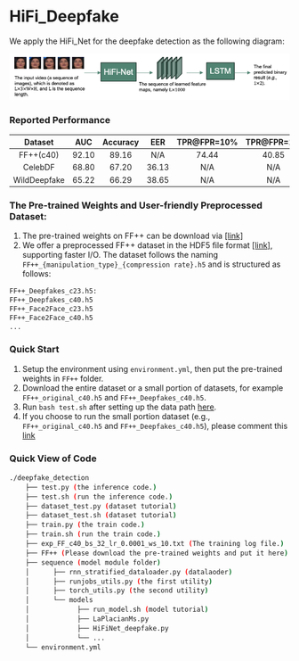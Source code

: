 # HiFi_Deepfake

We apply the HiFi_Net for the deepfake detection as the following diagram:

<p align="center">
  <img src="https://github.com/CHELSEA234/HiFi_IFDL/blob/main/figures/HiFi_deepfake.png" alt="drawing" width="1000"/>
</p>

### Reported Performance
<center>
  
| Dataset | AUC | Accuracy | EER | TPR@FPR=**$10$**% |TPR@FPR=**$1$**% | 
|:----:|:----:|:----:|:----:|:----:|:----:|
|FF++(c40)|$92.10$|$89.16$|N/A|$74.44$|$40.85$
|CelebDF|$68.80$|$67.20$|$36.13$|N/A|N/A
|WildDeepfake|$65.22$|$66.29$|$38.65$|N/A|N/A
  
</center>

### The Pre-trained Weights and User-friendly Preprocessed Dataset:
1. The pre-trained weights on FF++ can be download via [[link]](https://drive.google.com/drive/folders/1AElYlVxsahgGIua3m3Kj2VhSc3S7ADLJ?usp=sharing)
2. We offer a preprocessed FF++ dataset in the HDF5 file format [[link]](https://drive.google.com/drive/folders/1ovuurFCkBfmcMq7HKO5ph36U1QyL75UA?usp=sharing), supporting faster I/O. The dataset follows the naming ```FF++_{manipulation_type}_{compression rate}.h5``` and is structured as follows:
```
FF++_Deepfakes_c23.h5:
FF++_Deepfakes_c40.h5
FF++_Face2Face_c23.h5
FF++_Face2Face_c40.h5
...
```

### Quick Start
1. Setup the environment using ```environment.yml```, then put the pre-trained weights in ```FF++``` folder.
2. Download the entire dataset or a small portion of datasets, for example ```FF++_original_c40.h5``` and ```FF++_Deepfakes_c40.h5```.
3. Run `bash test.sh` after setting up the data path [here](https://github.com/CHELSEA234/HiFi_IFDL/blob/main/applications/deepfake_detection/test.py#L106).
4. If you choose to run the small portion dataset (e.g., ```FF++_original_c40.h5``` and ```FF++_Deepfakes_c40.h5```), please comment this [link](https://github.com/CHELSEA234/HiFi_IFDL/blob/main/applications/deepfake_detection/test.py#L34)

### Quick View of Code
```bash
./deepfake_detection
    ├── test.py (the inference code.)
    ├── test.sh (run the inference code.)
    ├── dataset_test.py (dataset tutorial)
    ├── dataset_test.sh (dataset tutorial)
    ├── train.py (the train code.)
    ├── train.sh (run the train code.)
    ├── exp_FF_c40_bs_32_lr_0.0001_ws_10.txt (The training log file.)
    ├── FF++ (Please download the pre-trained weights and put it here)
    ├── sequence (model module folder)
    │      ├── rnn_stratified_dataloader.py (datalaoder)
    │      ├── runjobs_utils.py (the first utility)
    │      ├── torch_utils.py (the second utility)
    │      └── models
    │            ├── run_model.sh (model tutorial)
    │            ├── LaPlacianMs.py
    │            ├── HiFiNet_deepfake.py
    │            └── ...
    └── environment.yml
```
